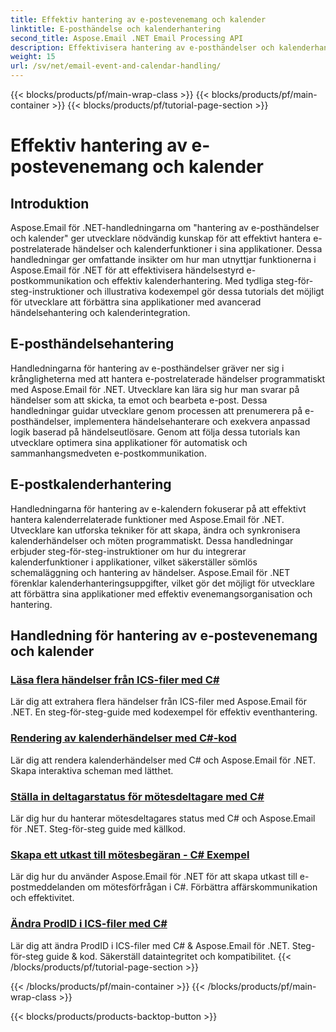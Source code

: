 ```yaml
---
title: Effektiv hantering av e-postevenemang och kalender
linktitle: E-posthändelse och kalenderhantering
second_title: Aspose.Email .NET Email Processing API
description: Effektivisera hantering av e-posthändelser och kalenderhantering med Aspose.Email för .NET-tutorials. Lär dig att automatisera e-posthändelser och sömlöst integrera kalenderfunktioner.
weight: 15
url: /sv/net/email-event-and-calendar-handling/
---
```


{{< blocks/products/pf/main-wrap-class >}}
{{< blocks/products/pf/main-container >}}
{{< blocks/products/pf/tutorial-page-section >}}

# Effektiv hantering av e-postevenemang och kalender


## Introduktion

Aspose.Email för .NET-handledningarna om "hantering av e-posthändelser och kalender" ger utvecklare nödvändig kunskap för att effektivt hantera e-postrelaterade händelser och kalenderfunktioner i sina applikationer. Dessa handledningar ger omfattande insikter om hur man utnyttjar funktionerna i Aspose.Email för .NET för att effektivisera händelsestyrd e-postkommunikation och effektiv kalenderhantering. Med tydliga steg-för-steg-instruktioner och illustrativa kodexempel gör dessa tutorials det möjligt för utvecklare att förbättra sina applikationer med avancerad händelsehantering och kalenderintegration.

## E-posthändelsehantering

Handledningarna för hantering av e-posthändelser gräver ner sig i krångligheterna med att hantera e-postrelaterade händelser programmatiskt med Aspose.Email för .NET. Utvecklare kan lära sig hur man svarar på händelser som att skicka, ta emot och bearbeta e-post. Dessa handledningar guidar utvecklare genom processen att prenumerera på e-posthändelser, implementera händelsehanterare och exekvera anpassad logik baserad på händelseutlösare. Genom att följa dessa tutorials kan utvecklare optimera sina applikationer för automatisk och sammanhangsmedveten e-postkommunikation.

## E-postkalenderhantering

Handledningarna för hantering av e-kalendern fokuserar på att effektivt hantera kalenderrelaterade funktioner med Aspose.Email för .NET. Utvecklare kan utforska tekniker för att skapa, ändra och synkronisera kalenderhändelser och möten programmatiskt. Dessa handledningar erbjuder steg-för-steg-instruktioner om hur du integrerar kalenderfunktioner i applikationer, vilket säkerställer sömlös schemaläggning och hantering av händelser. Aspose.Email för .NET förenklar kalenderhanteringsuppgifter, vilket gör det möjligt för utvecklare att förbättra sina applikationer med effektiv evenemangsorganisation och hantering.

## Handledning för hantering av e-postevenemang och kalender

### [Läsa flera händelser från ICS-filer med C#](./reading-multiple-events-from-ics-files-with-csharp/)
Lär dig att extrahera flera händelser från ICS-filer med Aspose.Email för .NET. En steg-för-steg-guide med kodexempel för effektiv eventhantering.
### [Rendering av kalenderhändelser med C#-kod](./rendering-calendar-events-using-csharp-code/)
Lär dig att rendera kalenderhändelser med C# och Aspose.Email för .NET. Skapa interaktiva scheman med lätthet.
### [Ställa in deltagarstatus för mötesdeltagare med C#](./setting-participant-status-for-appointment-attendees-with-csharp/)
Lär dig hur du hanterar mötesdeltagares status med C# och Aspose.Email för .NET. Steg-för-steg guide med källkod.
### [Skapa ett utkast till mötesbegäran - C# Exempel](./crafting-a-draft-appointment-request-csharp-example/)
Lär dig hur du använder Aspose.Email för .NET för att skapa utkast till e-postmeddelanden om mötesförfrågan i C#. Förbättra affärskommunikation och effektivitet.
### [Ändra ProdID i ICS-filer med C#](./altering-prodid-in-ics-files-with-csharp/)
Lär dig att ändra ProdID i ICS-filer med C# & Aspose.Email för .NET. Steg-för-steg guide & kod. Säkerställ dataintegritet och kompatibilitet. 
{{< /blocks/products/pf/tutorial-page-section >}}

{{< /blocks/products/pf/main-container >}}
{{< /blocks/products/pf/main-wrap-class >}}

{{< blocks/products/products-backtop-button >}}
